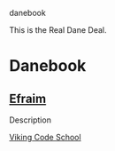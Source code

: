 danebook

This is the Real Dane Deal.

# Danebook

## [Efraim](http://github.com/efraimmgon)

Description

[Viking Code School](http://vikingcodeschool.com)
